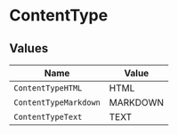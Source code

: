 # ContentType


## Values

| Name                  | Value                 |
| --------------------- | --------------------- |
| `ContentTypeHTML`     | HTML                  |
| `ContentTypeMarkdown` | MARKDOWN              |
| `ContentTypeText`     | TEXT                  |